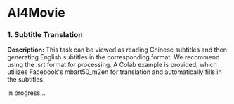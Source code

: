 # AI4Movie

### 1. Subtitle Translation
**Description:** This task can be viewed as reading Chinese subtitles and then generating English subtitles in the corresponding format. We recommend using the .srt format for processing. A Colab example is provided, which utilizes Facebook's mbart50_m2en for translation and automatically fills in the subtitles.

In progress...